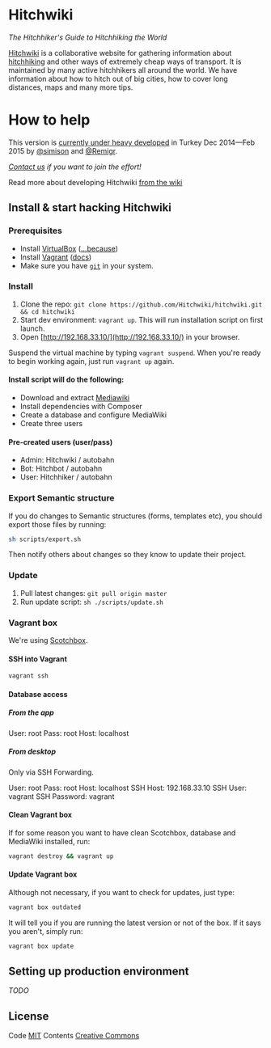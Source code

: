 # Hitchwiki
_The Hitchhiker's Guide to Hitchhiking the World_

[Hitchwiki](http://hitchwiki.org/) is a collaborative website for gathering information about [hitchhiking](http://hitchwiki.org/en/Hitchhiking) and other ways of extremely cheap ways of transport. It is maintained by many active hitchhikers all around the world. We have information about how to hitch out of big cities, how to cover long distances, maps and many more tips.

# How to help
This version is [currently under heavy developed](https://love.hitchwiki.net/) in Turkey Dec 2014—Feb 2015 by [@simison](https://github.com/simison) and [@Remigr](https://github.com/Remigr/).

_[Contact us](http://hitchwiki.org/developers) if you want to join the effort!_

Read more about developing Hitchwiki [from the wiki](https://github.com/Hitchwiki/hitchwiki/wiki)

## Install & start hacking Hitchwiki

### Prerequisites
* Install [VirtualBox](https://www.virtualbox.org/) ([...because](http://docs.vagrantup.com/v2/virtualbox))
* Install [Vagrant](https://www.vagrantup.com/) ([docs](https://docs.vagrantup.com/v2/installation/))
* Make sure you have [`git`](http://git-scm.com/) in your system.

### Install
1. Clone the repo: `git clone https://github.com/Hitchwiki/hitchwiki.git && cd hitchwiki`
2. Start dev environment: `vagrant up`. This will run installation script on first launch.
3. Open [http://192.168.33.10/](http://192.168.33.10/) in your browser.

Suspend the virtual machine by typing `vagrant suspend`. When you're ready to begin working again, just run `vagrant up` again.

#### Install script will do the following:
* Download and extract [Mediawiki](https://www.mediawiki.org/)
* Install dependencies with Composer
* Create a database and configure MediaWiki
* Create three users

#### Pre-created users (user/pass)
* Admin: Hitchwiki / autobahn
* Bot: Hitchbot / autobahn
* User: Hitchhiker / autobahn

### Export Semantic structure
If you do changes to Semantic structures (forms, templates etc), you should export those files by running:
```bash
sh scripts/export.sh
```

Then notify others about changes so they know to update their project.

### Update
1. Pull latest changes: `git pull origin master`
2. Run update script: `sh ./scripts/update.sh`

### Vagrant box

We're using [Scotchbox](http://box.scotch.io/).

#### SSH into Vagrant
```bash
vagrant ssh
```

#### Database access
##### From the app
User: root
Pass: root
Host: localhost

##### From desktop
Only via SSH Forwarding.

User: root
Pass: root
Host: localhost
SSH Host: 192.168.33.10
SSH User: vagrant
SSH Password: vagrant

#### Clean Vagrant box
If for some reason you want to have clean Scotchbox, database and MediaWiki installed, run:
```bash
vagrant destroy && vagrant up
```

#### Update Vagrant box
Although not necessary, if you want to check for updates, just type:
```bash
vagrant box outdated
```

It will tell you if you are running the latest version or not of the box. If it says you aren't, simply run:
```bash
vagrant box update
```

## Setting up production environment
_TODO_

## License
Code [MIT](LICENSE.md)
Contents [Creative Commons](http://creativecommons.org/licenses/by-sa/4.0/)
